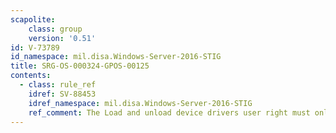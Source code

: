 ```yaml
---
scapolite:
    class: group
    version: '0.51'
id: V-73789
id_namespace: mil.disa.Windows-Server-2016-STIG
title: SRG-OS-000324-GPOS-00125
contents:
  - class: rule_ref
    idref: SV-88453
    idref_namespace: mil.disa.Windows-Server-2016-STIG
    ref_comment: The Load and unload device drivers user right must only be  ...
---
```


